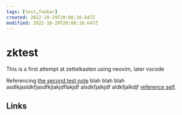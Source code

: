 ```yaml
---
tags: [test,foobar]
created: 2022-10-29T20:08:10.647Z
modified: 2022-10-29T20:08:10.647Z
---
```

# zktest

This is a first attempt at zettelkasten using neovim, later vscode

Referencing [the second test note](7mjp-untitled.md) blah blah blah asdlkjasldkfjasdfkjlakjdflakjdf alsdkfjalkjdf aldkfjalkdjf [reference self](xmwj-zktest).


## Links

